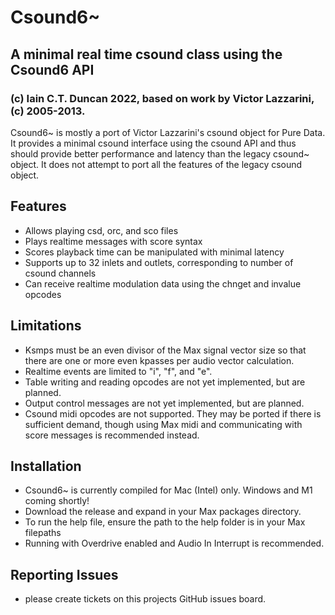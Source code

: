 # Csound6~
## A minimal real time csound class using the Csound6 API
### (c) Iain C.T. Duncan 2022, based on work by Victor Lazzarini, (c) 2005-2013.

Csound6~ is mostly a port of Victor Lazzarini's csound object for Pure Data. It provides
a minimal csound interface using the csound API and thus should provide better performance
and latency than the legacy csound~ object. It does not attempt to port all the features
of the legacy csound object.

## Features
- Allows playing csd, orc, and sco files
- Plays realtime messages with score syntax
- Scores playback time can be manipulated with minimal latency
- Supports up to 32 inlets and outlets, corresponding to number of csound channels
- Can receive realtime modulation data using the chnget and invalue opcodes

## Limitations
- Ksmps must be an even divisor of the Max signal vector size so that there are one
  or more even kpasses per audio vector calculation.
- Realtime events are limited to "i", "f", and "e".
- Table writing and reading opcodes are not yet implemented, but are planned.
- Output control messages are not yet implemented, but are planned.
- Csound midi opcodes are not supported. They may be ported if there is sufficient demand, though
  using Max midi and communicating with score messages is recommended instead.

## Installation
- Csound6~ is currently compiled for Mac (Intel) only. Windows and M1 coming shortly!
- Download the release and expand in your Max packages directory.
- To run the help file, ensure the path to the help folder is in your Max filepaths
- Running with Overdrive enabled and Audio In Interrupt is recommended.

## Reporting Issues
- please create tickets on this projects GitHub issues board.



